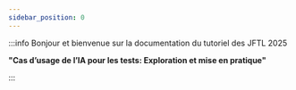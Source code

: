```yaml
---
sidebar_position: 0
---
```



:::info
Bonjour et bienvenue sur la documentation du tutoriel des JFTL 2025

**"Cas d’usage de l’IA pour les tests: Exploration et mise en pratique"**


:::
